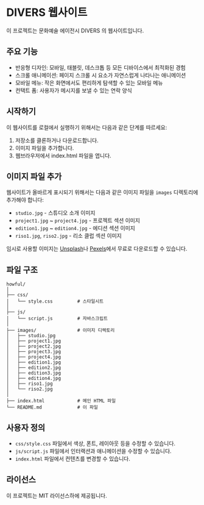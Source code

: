 # DIVERS 웹사이트

이 프로젝트는 문화예술 에이전시 DIVERS 의 웹사이트입니다. 

## 주요 기능

- 반응형 디자인: 모바일, 태블릿, 데스크톱 등 모든 디바이스에서 최적화된 경험
- 스크롤 애니메이션: 페이지 스크롤 시 요소가 자연스럽게 나타나는 애니메이션
- 모바일 메뉴: 작은 화면에서도 편리하게 탐색할 수 있는 모바일 메뉴
- 컨택트 폼: 사용자가 메시지를 보낼 수 있는 연락 양식

## 시작하기

이 웹사이트를 로컬에서 실행하기 위해서는 다음과 같은 단계를 따르세요:

1. 저장소를 클론하거나 다운로드합니다.
2. 이미지 파일을 추가합니다.
3. 웹브라우저에서 index.html 파일을 엽니다.

## 이미지 파일 추가

웹사이트가 올바르게 표시되기 위해서는 다음과 같은 이미지 파일을 `images` 디렉토리에 추가해야 합니다:

- `studio.jpg` - 스튜디오 소개 이미지
- `project1.jpg` ~ `project4.jpg` - 프로젝트 섹션 이미지
- `edition1.jpg` ~ `edition4.jpg` - 에디션 섹션 이미지
- `riso1.jpg`, `riso2.jpg` - 리소 클럽 섹션 이미지

임시로 사용할 이미지는 [Unsplash](https://unsplash.com/)나 [Pexels](https://www.pexels.com/)에서 무료로 다운로드할 수 있습니다.

## 파일 구조

```
howful/
│
├── css/
│   └── style.css         # 스타일시트
│
├── js/
│   └── script.js         # 자바스크립트
│
├── images/               # 이미지 디렉토리
│   ├── studio.jpg
│   ├── project1.jpg
│   ├── project2.jpg
│   ├── project3.jpg
│   ├── project4.jpg
│   ├── edition1.jpg
│   ├── edition2.jpg
│   ├── edition3.jpg
│   ├── edition4.jpg
│   ├── riso1.jpg
│   └── riso2.jpg
│
├── index.html            # 메인 HTML 파일
└── README.md             # 이 파일
```

## 사용자 정의

- `css/style.css` 파일에서 색상, 폰트, 레이아웃 등을 수정할 수 있습니다.
- `js/script.js` 파일에서 인터랙션과 애니메이션을 수정할 수 있습니다.
- `index.html` 파일에서 컨텐츠를 변경할 수 있습니다.

## 라이선스

이 프로젝트는 MIT 라이선스하에 제공됩니다. 
